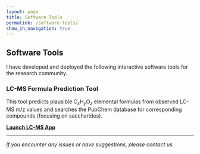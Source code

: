 ```yaml
---
layout: page
title: Software Tools
permalink: /software-tools/
show_in_navigation: true 
---
```


## Software Tools

I have developed and deployed the following interactive software tools for the research community.

### LC-MS Formula Prediction Tool

This tool predicts plausible $\text{C}_x\text{H}_y\text{O}_z$ elemental formulas from observed LC-MS m/z values and searches the PubChem database for corresponding compounds (focusing on saccharides).

[**Launch LC-MS App**](https://sarmamutturiappio-gscmsrgrrxrqheuavrycmv.streamlit.app/)

---
*If you encounter any issues or have suggestions, please contact us.*